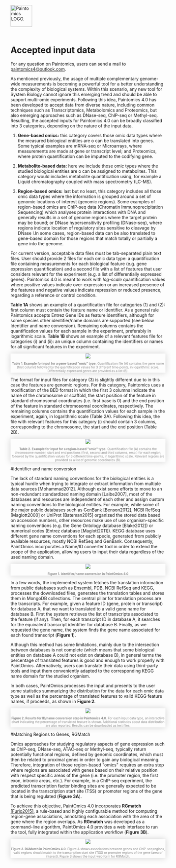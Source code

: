 <div class="imageContainer" style="" >
    <img src="paintomics_150x690.png" title="Paintomics LOGO." style=" height: 70px !important; margin-bottom: 20px; ">
</div>

# Accepted input data

For any question on Paintomics, users can send a mail to [paintomics4@outlook.com](mailto:paintomics4@outlook.com).

As mentioned previously, the usage of multiple complementary genome-wide measurements is becoming a powerful tool for a better understanding the complexity of biological systems. Within this scenario, any new tool for System Biology cannot ignore this emerging trend and should be able to support multi-omic experiments. Following this idea, Paintomics 4.0 has been developed to accept data from diverse nature, including common techniques such as Transcriptomics, Metabolomics and Proteomics, but also emerging approaches such as DNase-seq, ChIP-seq or Methyl-seq. Resulting, the accepted inputs for Paintomics 4.0 can be broadly classified into 3 categories, depending on the nature of the input data.

1. **Gene-based omics:** this category covers those omic data types where the measured biological entities are o can be translated into genes. Some typical examples are mRNA-seq or Microarrays, where measurements are made at gene or transcript level; and Proteomics, where protein quantification can be imputed to the codifying gene. 

2. **Metabolite-based data:** here we include those omic types where the studied biological entities are o can be assigned to metabolites. This category would includes metabolite quantification using, for example a Liquid chromatography coupled with mass spectrometry (LC-MS).

3. **Region-based omics:** last but no least, this category includes all those omic data types where the information is grouped around a set of genomic locations of interest (genomic regions). Some examples of region-based omics are ChIP-seq data (Chromatin Immunoprecipitation Sequencing) which analyses protein interactions with DNA and generally results in a set of genome regions where the target protein may be bound; or DNase hypersensitivity profiling (DNase-seq), where regions indicate location of regulatory sites sensitive to cleavage by DNase I.In some cases, region-based data can be also translated to gene-based domain for those regions that match totally or partially a gene into the genome.

For current version, acceptable data files must be tab-separated plain text files. User should provide 2 files for each omic data type: a quantification file containing measurements for each biological feature (e.g. gene expression quantification) and a second file with a list of features that user considers relevant for the experiment (e.g. a list of differentially expressed genes). Paintomics 4.0 is meant to work with *log-scale* quantification values where positive values indicate over-expression or an increased presence of the features and negative values indicate repression or reduced presence, regarding a reference or control condition.

**Table 1A** shows an example of a quantification file for categories (1) and (2): first column must contain the feature name or identifier. As a general rule Paintomics accepts Entrez Gene IDs as feature identifiers, although for some species other identifier/name domains are supported (see below Identifier and name conversion). Remaining columns contains the quantification values for each sample in the experiment, preferably in logarithmic scale. **Table 1B** shows an example of a relevant features file for categories (i) and (ii): an unique column containing the identifiers or names for all significant features in the experiment.

<div class="imageContainer" style="box-shadow: 0px 0px 20px #D0D0D0; text-align:center; font-size:10px; color:#898989" >
    <img src="paintomics_input_figure1.png"/>
    <p class="imageLegend"><b>Table 1. Example for input for a gene-based "omic" type.</b> Quantification file (A) contains the gene name (first column) followed by the quantification values for 3 different time-points, in logarithmic scale. Differentially expressed genes are provided as a list (B).</p>
</div>

The format for input files for category (3) is slightly different due to in this case the features are genomic regions. For this category, Paintomics uses a modification of the BED format in which the first 3 columns indicate the name of the chromosome or scaffold, the start position of the feature in standard chromosomal coordinates (i.e. first base is 0) and the end position of the feature in standard chromosomal coordinates, respectively. The remaining columns contains the quantification values for each sample in the experiment, again, in logarithmic scale (Table 2A). Following this idea, the file with relevant features for this category (i) should contain 3 columns, corresponding to the chromosome, the start and the end position (Table 2B).

<div class="imageContainer" style="box-shadow: 0px 0px 20px #D0D0D0; text-align:center; font-size:10px; color:#898989" >
    <img src="paintomics_input_figure2.png"/>
    <p class="imageLegend"><b>Table 2. Example for input for a region-based "omic" type.</b> Quantification file (A) contains the chromosome number, start and end positions (first, second and third columns, resp.) for each region, followed by the quantification values for 3 different time-points, in logarithmic scale. Relevant regions are provided as a list of genomic coordinates (B).</p>
</div>

#Identifier and name conversion

The lack of standard naming conventions for the biological entities is a typical hurdle when trying to integrate or extract information from multiple data sources [Mohammad2012]. Although exist some efforts to move to an non-redundant standardized naming domain [Laibe2007], most of the databases and resources are independent of each other and assign custom naming conventions to the biological entities. For example, while some of the major public databases such as GenBank [Benson2012], NCBI RefSeq [Maglott2000] or UniProt [Bateman2015] organized the stored data based on accession numbers, other resources make use of use organism-specific naming conventions (e.g. the Gene Ontology database [Blake2012]) or numerical codes (Entrez database [Maglott2011]). KEGG database uses different gene name conventions for each specie, generated from publicly available resources, mostly NCBI RefSeq and GenBank. Consequently, PaintOmics incorporates a Name/ID converter tool in order to extend the scope of the application, allowing users to input their data regardless of the used naming domain.

<div class="imageContainer" style="box-shadow: 0px 0px 20px #D0D0D0; text-align:center; font-size:10px; color:#898989" >
    <img src="paintomics_input_figure3.png"/>
    <p class="imageLegend"><b>Figure 1. Identifier/name conversion in PaintOmics 4.0</b></p>
</div>


In a few words, the implemented system fetches the translation information from public databases such as Ensembl, PDB, NCBI RefSeq and KEGG, processes the downloaded files, generates the translation tables and stores them in MongoDB collections. The central pillar for translation process are the transcripts. For example, given a feature ID (gene, protein or transcript) for database A, that we want to translated to a valid gene name for database B. First the system retrieves the list of transcripts associated to the feature (if any). Then, for each transcript ID in database A, it searches for the equivalent transcript identifier for database B. Finally, as we requested the gene name, the system finds the gene name associated for each found transcript (**Figure 1**).

Although this method has some limitations, mainly due to the intersection between databases is not complete (which means that some biological entities on database A could not exist on database B), in general terms the percentage of translated features is good and enough to work properly with PaintOmics. Alternatively, users can translate their data using third-party tools and input them conveniently adapted to the corresponding KEGG name domain for the studied organism.

In both cases, PaintOmics processes the input and presents to the user some statistics summarizing the distribution for the data for each omic data type as well as the percentage of translated features to valid KEGG feature names, if proceeds, as shown in **Figure 2**.

<div class="imageContainer" style="box-shadow: 0px 0px 20px #D0D0D0; text-align:center; font-size:10px; color:#898989" >
    <img src="paintomics_input_figure4.png"/>
    <p class="imageLegend"><b>Figure 2. Results for ID/name conversion step in Paintomics 4.0</b>. For each input data type, an interactive chart indicating the percentage of translated feature is shown. Additional statistics about data distribution are also reported. Results can be downloaded as text files.</p>
</div>


#Matching Regions to Genes, RGMatch

Omics approaches for studying regulatory aspects of gene expression such as ChIP-seq, DNase-seq, ATAC-seq or Methyl-seq, typically return potentially functional regions, defined by genomic coordinates, which must then be related to proximal genes in order to gain any biological meaning. Therefore, integration of those region-based "omics" requires an extra step where regions are associated with genes based on their relative position with respect specific areas of the gene (i.e. the promoter region, the first exon, intronic areas, etc.).  For example, in a ChIP-seq experiment, the predicted transcription factor binding sites are generally expected to be located in the transcription start site (TSS) or promoter regions of the gene that is being regulated (**Figure 3A**).

To achieve this objective, PaintOmics 4.0 incorporates **RGmatch** [[Furio2015]](https://bitbucket.org/pfurio/rgmatch), a rule-based and highly configurable method for computing region-gene associations, annotating each association with the area of the gene where the region overlaps. 
As **RGmatch** was developed as a command-line algorithm, PaintOmics 4.0 provides a web interface to run the tool, fully integrated within the application workflow (**Figure 3B**).

<div class="imageContainer" style="box-shadow: 0px 0px 20px #D0D0D0; text-align:center; font-size:10px; color:#898989" >
    <img src="paintomics_input_figure5.png"/>
    <p class="imageLegend"><b>Figure 3. RGMatch in PaintOmics 4.0</b>. Figure A shows associations between genes and ChIP-seq regions, valid regions should match to the transcription start site (TSS) or promoter regions of the gene (area of interest). Figure B shows the input web form for RGMatch.</p>
</div>

